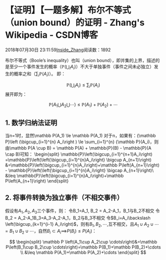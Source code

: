 
# 【证明】【一题多解】布尔不等式（union bound）的证明 - Zhang's Wikipedia - CSDN博客


2018年07月30日 23:11:59[Inside_Zhang](https://me.csdn.net/lanchunhui)阅读数：1892


布尔不等式（Boole’s inequality）也叫（union bound），即并集的上界，描述的是至少一个事件发生的概率（$\mathbb{P}\left(\bigcup_i A_i\right)$）不大于单独事件（事件之间未必独立）发生的概率之和（$\sum_i\mathbb P(A_i)$）。
即：

$$
\mathbb{P}\left(\bigcup_i A_i\right)\leq \sum_i\mathbb P(A_i)
$$
展开即为：

$$
\mathbb P\left(A_1\bigcup A_2\bigcup \cdots\right)\leq \mathbb P\left(A_1\right)+\mathbb P\left(A_2\right)+\cdots
$$

## 1. 数学归纳法证明
当n=1时，显然\mathbb P(A_1) \le \mathbb P(A_1)
对于n，如果有：{\mathbb P}\left (\bigcup_{i=1}^{n} A_i\right ) \le \sum_{i=1}^{n} {\mathbb P}(A_i)，则由\mathbb P(A \cup B) = \mathbb P(A) + \mathbb{P}(B) - \mathbb{P}(A \cap B)可知：
\begin{split}
	\mathbb{P}\left(\bigcup_{i=1}^{n+1}A_i\right) =\mathbb{P}\left(\left\{\bigcup_{i=1}^{n}A_i\right\} \bigcup A_{n+1}\right) &=\mathbb{P}\left(\bigcup_{i=1}^{n}A_i\right)+\mathbb P\left(A_{n+1}\right) - \mathbb{P}\left(\left\{\bigcup_{i=1}^{n}A_i\right\} \bigcap A_{n+1}\right)\\
	&\leq \mathbb{P}\left(\bigcup_{i=1}^{n}A_i\right)+\mathbb P\left(A_{n+1}\right)
	\end{split}

## 2. 将事件转换为独立事件（不相交事件）
假设有$A_1, A_2, A_3$三个事件，则：
令B_1=A_1, B_2 = A_2-A_1，B_1与B_2不相交
令B_2 = A_2-A_1B_3=A_3-A_2-A_1，B_2与B_3不相交
令$B_i=A_i\backslash \left(\bigcup_{k=1}^{i-1} A_i\right)$，则有$B_1, B_2, \cdots,$互不相交，且$A_1\cup A_2\cup \cdots=B_1\cup B_2\cup \cdots$，自然$B_i\subset A_i$==>$P(B_i)\leq P(A_i)$：

$$
\begin{split}
\mathbb P \left(A_1\cup A_2\cup \cdots\right)&=\mathbb P\left(B_1\cup B_2\cup \cdots\right)=\mathbb P(B_1)+\mathbb P(B_2)+\cdots \\
&\leq \mathbb P(A_1)+\mathbb P(A_2)+\cdots
\end{split}
$$


